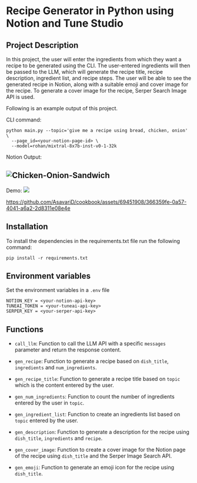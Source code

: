 # Recipe Generator in Python using Notion and Tune Studio
## Project Description
In this project, the user will enter the ingredients from which they want a recipe to be generated using the CLI. The user-entered ingredients will then be passed to the LLM, which will generate the recipe title, recipe description, ingredient list, and recipe steps. The user will be able to see the generated recipe in Notion, along with a suitable emoji and cover image for the recipe. To generate a cover image for the recipe, Serper Search Image API is used.

Following is an example output of this project.

CLI command:
```
python main.py --topic='give me a recipe using bread, chicken, onion' \
  --page_id=<your-notion-page-id> \
  --model=rohan/mixtral-8x7b-inst-v0-1-32k
```

Notion Output:

![Chicken-Onion-Sandwich](./assets/notionImage.png)
---
Demo: 
![](https://github.com/AsavariD/cookbook/assets/69451908/366359fe-0a57-4041-a6a2-2d8311e08e4e)


https://github.com/AsavariD/cookbook/assets/69451908/366359fe-0a57-4041-a6a2-2d8311e08e4e


## Installation
To install the dependencies in the requirements.txt file run the following command:
```
pip install -r requirements.txt
```

## Environment variables
Set the environment variables in a `.env` file
```
NOTION_KEY = <your-notion-api-key>
TUNEAI_TOKEN = <your-tuneai-api-key>
SERPER_KEY = <your-serper-api-key>
```

## Functions
- `call_llm`: Function to call the LLM API with a specific `messages` parameter and return the response content.

- `gen_recipe`: Function to generate a recipe based on `dish_title`, `ingredients` and `num_ingredients`.

- `gen_recipe_title`: Function to generate a recipe title based on `topic` which is the content entered by the user.

- `gen_num_ingredients`: Function to count the number of ingredients entered by the user in `topic`.

- `gen_ingredient_list`: Function to create an ingredients list based on `topic` entered by the user.

- `gen_description`: Function to generate a description for the recipe using `dish_title`, `ingredients` and `recipe`.

- `gen_cover_image`: Function to create a cover image for the Notion page of the recipe using `dish_title` and the Serper Image Search API.

- `gen_emoji`: Function to generate an emoji icon for the recipe using `dish_title`.
